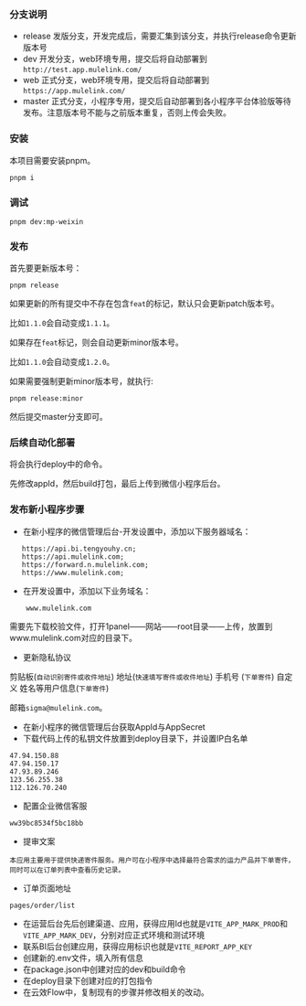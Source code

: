 ### 分支说明

- release 发版分支，开发完成后，需要汇集到该分支，并执行release命令更新版本号
- dev 开发分支，web环境专用，提交后将自动部署到`http://test.app.mulelink.com/`
- web 正式分支，web环境专用，提交后将自动部署到`https://app.mulelink.com/`
- master 正式分支，小程序专用，提交后自动部署到各小程序平台体验版等待发布。注意版本号不能与之前版本重复，否则上传会失败。

### 安装

本项目需要安装pnpm。

`pnpm i`

### 调试

`pnpm dev:mp-weixin`

### 发布

首先要更新版本号：

`pnpm release`

如果更新的所有提交中不存在包含`feat`的标记，默认只会更新patch版本号。

比如`1.1.0`会自动变成`1.1.1`。

如果存在`feat`标记，则会自动更新minor版本号。

比如`1.1.0`会自动变成`1.2.0`。

如果需要强制更新minor版本号，就执行:

`pnpm release:minor`

然后提交master分支即可。

### 后续自动化部署

将会执行deploy中的命令。

先修改appId，然后build打包，最后上传到微信小程序后台。

### 发布新小程序步骤

- 在新小程序的微信管理后台-开发设置中，添加以下服务器域名：

```
   https://api.bi.tengyouhy.cn;
   https://api.mulelink.com;
   https://forward.n.mulelink.com;
   https://www.mulelink.com;
```
- 在开发设置中，添加以下业务域名：

```
    www.mulelink.com
```
需要先下载校验文件，打开1panel——网站——root目录——上传，放置到www.mulelink.com对应的目录下。

- 更新隐私协议

剪贴板(`自动识别寄件或收件地址`)
地址(`快速填写寄件或收件地址`)
手机号 (`下单寄件`)
自定义 姓名等用户信息(`下单寄件`)

邮箱`sigma@mulelink.com`。

- 在新小程序的微信管理后台获取AppId与AppSecret
- 下载代码上传的私钥文件放置到deploy目录下，并设置IP白名单
```
47.94.150.88
47.94.150.17
47.93.89.246
123.56.255.38
112.126.70.240
```
- 配置企业微信客服

```
ww39bc8534f5bc18bb
```
- 提审文案
```
本应用主要用于提供快递寄件服务。用户可在小程序中选择最符合需求的运力产品并下单寄件，同时可以在订单列表中查看历史记录。
```
- 订单页面地址
```
pages/order/list
```
- 在运营后台先后创建渠道、应用，获得应用Id也就是`VITE_APP_MARK_PROD`和`VITE_APP_MARK_DEV`，分别对应正式环境和测试环境
- 联系BI后台创建应用，获得应用标识也就是`VITE_REPORT_APP_KEY`
- 创建新的.env文件，填入所有信息
- 在package.json中创建对应的dev和build命令
- 在deploy目录下创建对应的打包指令
- 在云效Flow中，复制现有的步骤并修改相关的改动。

